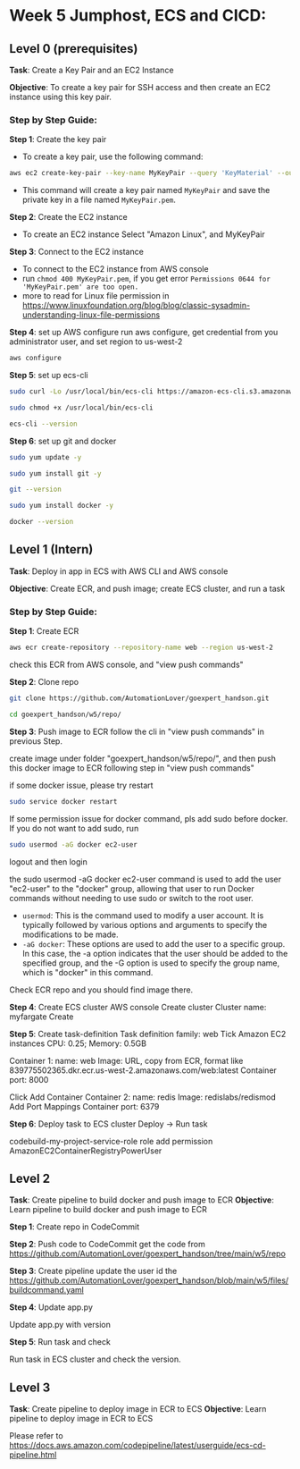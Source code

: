 # Week 5 Jumphost, ECS and CICD: 
## Level 0 (prerequisites)
**Task**: Create a Key Pair and an EC2 Instance

**Objective**: To create a key pair for SSH access and then create an EC2 instance using this key pair.

### Step by Step Guide:

**Step 1**: Create the key pair
- To create a key pair, use the following command:
```bash
aws ec2 create-key-pair --key-name MyKeyPair --query 'KeyMaterial' --output text > MyKeyPair.pem
```
- This command will create a key pair named `MyKeyPair` and save the private key in a file named `MyKeyPair.pem`.

**Step 2**: Create the EC2 instance
- To create an EC2 instance
   Select "Amazon Linux", and MyKeyPair

**Step 3**: Connect to the EC2 instance
- To connect to the EC2 instance from AWS console
- run `chmod 400 MyKeyPair.pem`, if you get error `Permissions 0644 for 'MyKeyPair.pem' are too open.`
- more to read for Linux file permission in https://www.linuxfoundation.org/blog/blog/classic-sysadmin-understanding-linux-file-permissions

**Step 4**: set up AWS configure
run aws configure, get credential from you administrator user, and set region to us-west-2

```bash
aws configure
```
**Step 5**: set up ecs-cli

```bash
sudo curl -Lo /usr/local/bin/ecs-cli https://amazon-ecs-cli.s3.amazonaws.com/ecs-cli-linux-amd64-latest
```

```bash
sudo chmod +x /usr/local/bin/ecs-cli
```

```bash
ecs-cli --version
```
**Step 6**: set up git and docker

```bash
sudo yum update -y
```

```bash
sudo yum install git -y
```

```bash
git --version
```

```bash
sudo yum install docker -y
```

```bash
docker --version
```


## Level 1 (Intern)
**Task**: Deploy in app in ECS with AWS CLI and AWS console

**Objective**: Create ECR, and push image; create ECS cluster, and run a task

### Step by Step Guide:

**Step 1**: Create ECR

```bash
aws ecr create-repository --repository-name web --region us-west-2
```
check this ECR from AWS console, and "view push commands"

**Step 2**: Clone repo

```bash
git clone https://github.com/AutomationLover/goexpert_handson.git
```

```bash
cd goexpert_handson/w5/repo/
```

**Step 3**: Push image to ECR
follow the cli in "view push commands" in previous Step.

create image under folder "goexpert_handson/w5/repo/", and then push this docker image to ECR following step in "view push commands"

if some docker issue, please try restart

```bash
sudo service docker restart
```

If some permission issue for docker command, pls add sudo before docker.
If you do not want to add sudo, run 
```bash
sudo usermod -aG docker ec2-user
```
logout and then login

the sudo usermod -aG docker ec2-user command is used to add the user "ec2-user" to the "docker" group, allowing that user to run Docker commands without needing to use sudo or switch to the root user.
- `usermod`: This is the command used to modify a user account. It is typically followed by various options and arguments to specify the modifications to be made.
- `-aG docker`: These options are used to add the user to a specific group. In this case, the -a option indicates that the user should be added to the specified group, and the -G option is used to specify the group name, which is "docker" in this command.

Check ECR repo and you should find image there.

**Step 4**: Create ECS cluster AWS console
Create cluster
Cluster name: myfargate
Create



**Step 5**: Create task-definition
Task definition family: web
Tick Amazon EC2 instances
CPU: 0.25; Memory: 0.5GB

Container 1:
name:  web
Image: URL, copy from ECR, format like 839775502365.dkr.ecr.us-west-2.amazonaws.com/web:latest
Container port: 8000

Click Add Container
Container 2:
name:  redis
Image: redislabs/redismod
Add Port Mappings
Container port: 6379

**Step 6**: Deploy task to ECS cluster
Deploy -> Run task

codebuild-my-project-service-role role add permission AmazonEC2ContainerRegistryPowerUser

## Level 2 
**Task**: Create pipeline to build docker and push image to ECR
**Objective**: Learn pipeline to build docker and push image to ECR

**Step 1**: Create repo in CodeCommit


**Step 2**: Push code to CodeCommit
get the code from https://github.com/AutomationLover/goexpert_handson/tree/main/w5/repo

**Step 3**: Create pipeline
update the user id the https://github.com/AutomationLover/goexpert_handson/blob/main/w5/files/buildcommand.yaml

**Step 4**: Update app.py

Update app.py with version

**Step 5**: Run task and check

Run task in ECS cluster and check the version.

## Level 3 
**Task**: Create pipeline to deploy image in ECR to ECS
**Objective**: Learn pipeline to deploy image in ECR to ECS

Please refer to https://docs.aws.amazon.com/codepipeline/latest/userguide/ecs-cd-pipeline.html 

